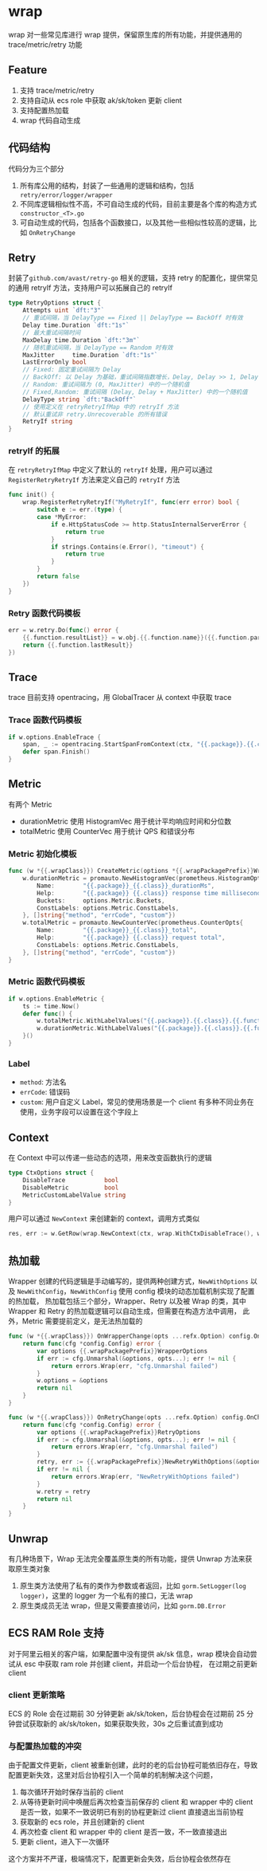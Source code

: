 # wrap

wrap 对一些常见库进行 wrap 提供，保留原生库的所有功能，并提供通用的 trace/metric/retry 功能

## Feature

1. 支持 trace/metric/retry
2. 支持自动从 ecs role 中获取 ak/sk/token 更新 client
3. 支持配置热加载
4. wrap 代码自动生成

## 代码结构

代码分为三个部分

1. 所有库公用的结构，封装了一些通用的逻辑和结构，包括 `retry/error/logger/wrapper`
2. 不同库逻辑相似性不高，不可自动生成的代码，目前主要是各个库的构造方式 `constructor_<T>.go`
3. 可自动生成的代码，包括各个函数接口，以及其他一些相似性较高的逻辑，比如 `OnRetryChange`

## Retry

封装了`github.com/avast/retry-go` 相关的逻辑，支持 retry 的配置化，提供常见的通用 retryIf 方法，支持用户可以拓展自己的 retryIf

```go
type RetryOptions struct {
	Attempts uint `dft:"3"`
	// 重试间隔，当 DelayType == Fixed || DelayType == BackOff 时有效
	Delay time.Duration `dft:"1s"`
	// 最大重试间隔时间
	MaxDelay time.Duration `dft:"3m"`
	// 随机重试间隔，当 DelayType == Random 时有效
	MaxJitter     time.Duration `dft:"1s"`
	LastErrorOnly bool
	// Fixed: 固定重试间隔为 Delay
	// BackOff: 以 Delay 为基础，重试间隔指数增长，Delay, Delay >> 1, Delay >> 2
	// Random: 重试间隔为 (0, MaxJitter) 中的一个随机值
	// Fixed,Random: 重试间隔 (Delay, Delay + MaxJitter) 中的一个随机值
	DelayType string `dft:"BackOff"`
	// 使用定义在 retryRetryIfMap 中的 retryIf 方法
	// 默认重试非 retry.Unrecoverable 的所有错误
	RetryIf string
}
```

### retryIf 的拓展

在 `retryRetryIfMap` 中定义了默认的 `retryIf` 处理，用户可以通过 `RegisterRetryRetryIf` 方法来定义自己的 `retryIf` 方法

```go
func init() {
    wrap.RegisterRetryRetryIf("MyRetryIf", func(err error) bool {
    	switch e := err.(type) {
        case *MyError:
            if e.HttpStatusCode >= http.StatusInternalServerError {
                return true
            }
            if strings.Contains(e.Error(), "timeout") {
                return true
            }
        }
        return false
    })
}
```

### Retry 函数代码模板

```go
err = w.retry.Do(func() error {
    {{.function.resultList}} = w.obj.{{.function.name}}({{.function.paramList}})
    return {{.function.lastResult}}
})
```

## Trace

trace 目前支持 opentracing，用 GlobalTracer 从 context 中获取 trace

### Trace 函数代码模板

```go
if w.options.EnableTrace {
    span, _ := opentracing.StartSpanFromContext(ctx, "{{.package}}.{{.class}}.{{.function.name}}")
    defer span.Finish()
}
```

## Metric

有两个 Metric

- durationMetric 使用 HistogramVec 用于统计平均响应时间和分位数
- totalMetric 使用 CounterVec 用于统计 QPS 和错误分布

### Metric 初始化模板

```go
func (w *{{.wrapClass}}) CreateMetric(options *{{.wrapPackagePrefix}}WrapperOptions) {
	w.durationMetric = promauto.NewHistogramVec(prometheus.HistogramOpts{
		Name:        "{{.package}}_{{.class}}_durationMs",
		Help:        "{{.package}} {{.class}} response time milliseconds",
		Buckets:     options.Metric.Buckets,
		ConstLabels: options.Metric.ConstLabels,
	}, []string{"method", "errCode", "custom"})
	w.totalMetric = promauto.NewCounterVec(prometheus.CounterOpts{
		Name:        "{{.package}}_{{.class}}_total",
		Help:        "{{.package}} {{.class}} request total",
		ConstLabels: options.Metric.ConstLabels,
	}, []string{"method", "errCode", "custom"})
}
```

### Metric 函数代码模板

```go
if w.options.EnableMetric {
    ts := time.Now()
    defer func() {
        w.totalMetric.WithLabelValues("{{.package}}.{{.class}}.{{.function.name}}", {{.function.errCode}}).Inc()
        w.durationMetric.WithLabelValues("{{.package}}.{{.class}}.{{.function.name}}", {{.function.errCode}}).Observe(float64(time.Now().Sub(ts).Milliseconds()))
    }()
}
```

### Label

- `method`: 方法名
- `errCode`: 错误码
- `custom`: 用户自定义 Label，常见的使用场景是一个 client 有多种不同业务在使用，业务字段可以设置在这个字段上

## Context

在 Context 中可以传递一些动态的选项，用来改变函数执行的逻辑

```go
type CtxOptions struct {
	DisableTrace           bool
	DisableMetric          bool
	MetricCustomLabelValue string
}
```

用户可以通过 `NewContext` 来创建新的 context，调用方式类似

```go
res, err := w.GetRow(wrap.NewContext(ctx, wrap.WithCtxDisableTrace(), wrap.WithMetricCustomLabelValue("myCustomVal")), &tablestore.GetRowRequest{...})
```

## 热加载

Wrapper 创建的代码逻辑是手动编写的，提供两种创建方式，`NewWithOptions` 以及 `NewWithConfig`，`NewWithConfig` 使用 config 模块的动态加载机制实现了配置的热加载，
热加载包括三个部分，Wrapper、Retry 以及被 Wrap 的类，其中 Wrapper 和 Retry 的热加载逻辑可以自动生成，但需要在构造方法中调用，
此外，Metric 需要提前定义，是无法热加载的


```go
func (w *{{.wrapClass}}) OnWrapperChange(opts ...refx.Option) config.OnChangeHandler {
	return func(cfg *config.Config) error {
		var options {{.wrapPackagePrefix}}WrapperOptions
		if err := cfg.Unmarshal(&options, opts...); err != nil {
			return errors.Wrap(err, "cfg.Unmarshal failed")
		}
		w.options = &options
		return nil
	}
}

func (w *{{.wrapClass}}) OnRetryChange(opts ...refx.Option) config.OnChangeHandler {
	return func(cfg *config.Config) error {
		var options {{.wrapPackagePrefix}}RetryOptions
		if err := cfg.Unmarshal(&options, opts...); err != nil {
			return errors.Wrap(err, "cfg.Unmarshal failed")
		}
		retry, err := {{.wrapPackagePrefix}}NewRetryWithOptions(&options)
		if err != nil {
			return errors.Wrap(err, "NewRetryWithOptions failed")
		}
		w.retry = retry
		return nil
	}
}
```

## Unwrap

有几种场景下，Wrap 无法完全覆盖原生类的所有功能，提供 Unwrap 方法来获取原生类对象

1. 原生类方法使用了私有的类作为参数或者返回，比如 `gorm.SetLogger(log logger)`，这里的 logger 为一个私有的接口，无法 wrap
2. 原生类成员无法 wrap，但是又需要直接访问，比如 `gorm.DB.Error`

## ECS RAM Role 支持

对于阿里云相关的客户端，如果配置中没有提供 ak/sk 信息，wrap 模块会自动尝试从 esc 中获取 ram role 并创建 client，并启动一个后台协程，
在过期之前更新 client

### client 更新策略

ECS 的 Role 会在过期前 30 分钟更新 ak/sk/token，后台协程会在过期前 25 分钟尝试获取新的 ak/sk/token，如果获取失败，30s 之后重试直到成功

### 与配置热加载的冲突

由于配置文件更新，client 被重新创建，此时的老的后台协程可能依旧存在，导致配置更新失效，这里对后台协程引入一个简单的机制解决这个问题，

1. 每次循环开始时保存当前的 client
2. 从等待更新时间中唤醒后再次检查当前保存的 client 和 wrapper 中的 client 是否一致，如果不一致说明已有别的协程更新过 client 直接退出当前协程
3. 获取新的 ecs role，并且创建新的 client
4. 再次检查 client 和 wrapper 中的 client 是否一致，不一致直接退出
5. 更新 client，进入下一次循环

这个方案并不严谨，极端情况下，配置更新会失效，后台协程会依然存在
